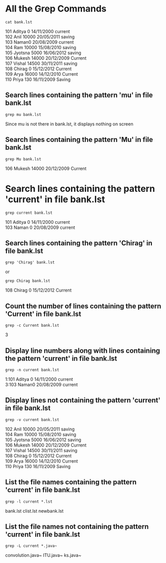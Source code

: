 # All the Grep Commands

```
cat bank.lst
```
101 Aditya 0 14/11/2000 current                                                                                                                                         
102 Anil 10000 20/05/2011 saving                                                                                                                                      
103 Naman0 20/08/2009 current                                                                                                                                      
104 Ram 10000 15/08/2010 saving                                                                                                                                      
105 Jyotsna 5000 16/06/2012 saving                                                                                                                                     
106 Mukesh 14000 20/12/2009 Current                                                                                                                                     
107 Vishal 14500 30/11/2011 saving                                                                                                                                     
108 Chirag 0 15/12/2012 Current                                                                                                                                      
109 Arya 16000 14/12/2010 Current                                                                                                                                      
110 Priya 130 16/11/2009 Saving                                                                                                                                      

## Search lines containing the pattern 'mu' in file bank.lst
```
grep mu bank.lst
```
Since mu is not there in bank.lst, it displays nothing on screen

## Search lines containing the pattern 'Mu' in file bank.lst
```
grep Mu bank.lst
```
106 Mukesh 14000 20/12/2009 Current

# Search lines containing the pattern 'current' in file bank.lst
```
grep current bank.lst
```
101 Aditya 0 14/11/2000 current                                                                                                                                      
103 Naman 0 20/08/2009 current

## Search lines containing the pattern 'Chirag' in file bank.lst
```
grep 'Chirag' bank.lst
```
or
```
grep Chirag bank.lst
```
108 Chirag 0 15/12/2012 Current

## Count the number of lines containing the pattern 'Current' in file bank.lst
```
grep -c Current bank.lst
```
3

## Display line numbers along with lines containing the pattern 'current' in file bank.lst
```
grep -n current bank.lst
```
1:101 Aditya 0 14/11/2000 current                                                                                                                                      
3:103 Naman0 20/08/2009 current

## Display lines not containing the pattern 'current' in file bank.lst
```
grep -v current bank.lst
```
102 Anil 10000 20/05/2011 saving                                                                                                                                      
104 Ram 10000 15/08/2010 saving                                                                                                                                      
105 Jyotsna 5000 16/06/2012 saving                                                                                                                                     
106 Mukesh 14000 20/12/2009 Current                                                                                                                                     
107 Vishal 14500 30/11/2011 saving                                                                                                                                     
108 Chirag 0 15/12/2012 Current                                                                                                                                      
109 Arya 16000 14/12/2010 Current                                                                                                                                      
110 Priya 130 16/11/2009 Saving                                                                                                                                      

## List the file names containing the pattern 'current' in file bank.lst
```
grep -l current *.lst
```
bank.lst
clist.lst
newbank.lst

## List the file names not containing the pattern 'current' in file bank.lst
```
grep -L current *.java~
```
convolution.java~
ITU.java~
ks.java~







